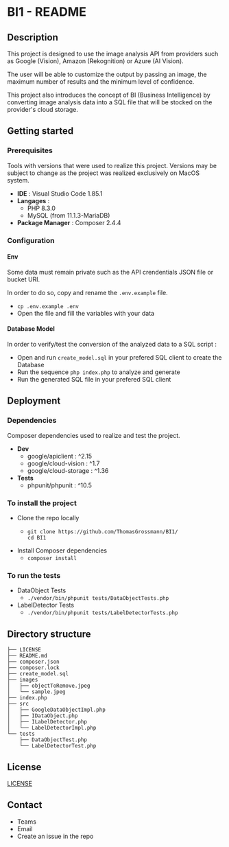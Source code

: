 # BI1 - README

## Description
This project is designed to use the image analysis API from providers such as Google (Vision), Amazon (Rekognition) or Azure (AI Vision).

The user will be able to customize the output by passing an image, the maximum number of results and the minimum level of confidence.

This project also introduces the concept of BI (Business Intelligence) by converting image analysis data into a SQL file that will be stocked on the provider's cloud storage.

## Getting started

### Prerequisites
Tools with versions that were used to realize this project. Versions may be subject to change as the project was realized exclusively on MacOS system.
- **IDE** : Visual Studio Code 1.85.1
- **Langages** :
  - PHP 8.3.0
  - MySQL (from 11.1.3-MariaDB)
- **Package Manager** : Composer 2.4.4

### Configuration
#### Env
Some data must remain private such as the API crendentials JSON file or bucket URI.

In order to do so, copy and rename the `.env.example` file.
- `cp .env.example .env`
- Open the file and fill the variables with your data

#### Database Model
In order to verify/test the conversion of the analyzed data to a SQL script :
- Open and run `create_model.sql` in your prefered SQL client to create the Database
- Run the sequence `php index.php` to analyze and generate
- Run the generated SQL file in your prefered SQL client

## Deployment

### Dependencies
Composer dependencies used to realize and test the project.
- **Dev**
  - google/apiclient : ^2.15
  - google/cloud-vision : ^1.7
  - google/cloud-storage : ^1.36
- **Tests**
  - phpunit/phpunit : ^10.5

### To install the project
- Clone the repo locally
  - ```
    git clone https://github.com/ThomasGrossmann/BI1/
    cd BI1
    ```
- Install Composer dependencies
  - `composer install`
### To run the tests
- DataObject Tests
  - `./vendor/bin/phpunit tests/DataObjectTests.php`
- LabelDetector Tests
  - `./vendor/bin/phpunit tests/LabelDetectorTests.php`  
## Directory structure
```
├── LICENSE
├── README.md
├── composer.json
├── composer.lock
├── create_model.sql
├── images
│   ├── objectToRemove.jpeg
│   └── sample.jpeg
├── index.php
├── src
│   ├── GoogleDataObjectImpl.php
│   ├── IDataObject.php
│   ├── ILabelDetector.php
│   └── LabelDetectorImpl.php
└── tests
    ├── DataObjectTest.php
    └── LabelDetectorTest.php
```

## License
[LICENSE](LICENSE)

## Contact
- Teams
- Email
- Create an issue in the repo
